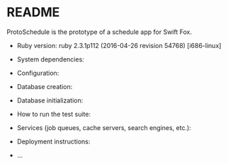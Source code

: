 # README

ProtoSchedule is the prototype of a schedule app for Swift Fox.




* Ruby version: ruby 2.3.1p112 (2016-04-26 revision 54768) [i686-linux]

* System dependencies: 

* Configuration: 

* Database creation: 

* Database initialization: 

* How to run the test suite: 

* Services (job queues, cache servers, search engines, etc.): 

* Deployment instructions: 

* ...
